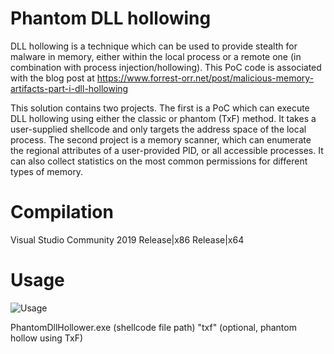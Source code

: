 # Phantom DLL hollowing

DLL hollowing is a technique which can be used to provide stealth for malware in memory, either within the local process or a remote one (in combination with process injection/hollowing). This PoC code is associated with the blog post at https://www.forrest-orr.net/post/malicious-memory-artifacts-part-i-dll-hollowing

This solution contains two projects. The first is a PoC which can execute DLL hollowing using either the classic or phantom (TxF) method. It takes a user-supplied shellcode and only targets the address space of the local process. The second project is a memory scanner, which can enumerate the regional attributes of a user-provided PID, or all accessible processes. It can also collect statistics on the most common permissions for different types of memory.

# Compilation

Visual Studio Community 2019
Release|x86
Release|x64

# Usage

![Usage](https://github.com/forrest-orr/phantom-dll-hollower-poc/blob/master/PhantomDllHollower/Usage.PNG)

PhantomDllHollower.exe (shellcode file path) "txf" (optional, phantom hollow using TxF)
